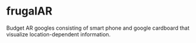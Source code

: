 # frugalAR
Budget AR googles consisting of smart phone and google cardboard that visualize location-dependent information.

